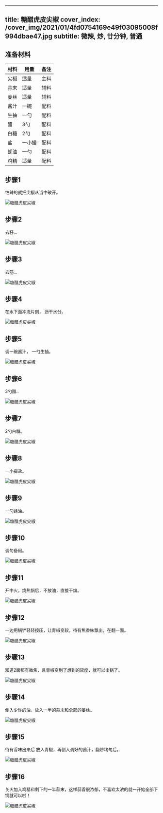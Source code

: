 
---
title: 糖醋虎皮尖椒
cover_index: /cover_img/2021/01/4fd0754169e49f03095008f994dbae47.jpg
subtitle: 微辣, 炒, 廿分钟, 普通
---

## 准备材料

| 材料     | 用量 | 备注|
| ------- | ----- | --- |
| 尖椒 | 适量| 主料 |
| 蒜末 | 适量| 辅料 |
| 姜丝 | 适量| 辅料 |
| 酱汁 | 一碗| 配料 |
| 生抽 | 一勺| 配料 |
| 醋 | 3勺| 配料 |
| 白糖 | 2勺| 配料 |
| 盐 | 一小撮| 配料 |
| 蚝油 | 一勺| 配料 |
| 鸡精 | 适量| 配料 |

## 步骤1

怕辣的就把尖椒从当中破开。

![糖醋虎皮尖椒](https://i8.meishichina.com/attachment/recipe/201010/201010181627202.jpg?x-oss-process=style/p320) 

## 步骤2

去籽...

![糖醋虎皮尖椒](https://i8.meishichina.com/attachment/recipe/201010/201010181627457.jpg?x-oss-process=style/p320) 

## 步骤3

去筋...

![糖醋虎皮尖椒](https://i8.meishichina.com/attachment/recipe/201010/201010181628190.jpg?x-oss-process=style/p320) 

## 步骤4

在水下面冲洗片刻， 沥干水分。

![糖醋虎皮尖椒](https://i8.meishichina.com/attachment/recipe/201010/201010181628249.jpg?x-oss-process=style/p320) 

## 步骤5

调一碗酱汁， 一勺生抽。

![糖醋虎皮尖椒](https://i8.meishichina.com/attachment/recipe/201010/201010181629146.jpg?x-oss-process=style/p320) 

## 步骤6

3勺醋..

![糖醋虎皮尖椒](https://i8.meishichina.com/attachment/recipe/201010/201010181629574.jpg?x-oss-process=style/p320) 

## 步骤7

2勺白糖。

![糖醋虎皮尖椒](https://i8.meishichina.com/attachment/recipe/201010/201010181630198.jpg?x-oss-process=style/p320) 

## 步骤8

一小撮盐。

![糖醋虎皮尖椒](https://i8.meishichina.com/attachment/recipe/201010/201010181630330.jpg?x-oss-process=style/p320) 

## 步骤9

一勺蚝油。

![糖醋虎皮尖椒](https://i8.meishichina.com/attachment/recipe/201010/201010181630595.jpg?x-oss-process=style/p320) 

## 步骤10

调匀备用。

![糖醋虎皮尖椒](https://i8.meishichina.com/attachment/recipe/201010/201010181631102.jpg?x-oss-process=style/p320) 

## 步骤11

开中火，烧热锅后，不放油，直接干煸。

![糖醋虎皮尖椒](https://i8.meishichina.com/attachment/recipe/201010/201010181632060.jpg?x-oss-process=style/p320) 

## 步骤12

一边用锅铲轻轻按压，让青椒变软，待有焦香味飘出，在翻一面。

![糖醋虎皮尖椒](https://i8.meishichina.com/attachment/recipe/201010/201010181632255.jpg?x-oss-process=style/p320) 

## 步骤13

知道2面都有微焦，且青椒变到了想到的软度，就可以出锅了。

![糖醋虎皮尖椒](https://i8.meishichina.com/attachment/recipe/201010/201010181632402.jpg?x-oss-process=style/p320) 

## 步骤14

倒入少许的油，放入一半的蒜末和全部的姜丝。

![糖醋虎皮尖椒](https://i8.meishichina.com/attachment/recipe/201010/201010181632580.jpg?x-oss-process=style/p320) 

## 步骤15

待有香味出来后 放入青椒，再倒入调好的酱汁，翻炒均匀后。

![糖醋虎皮尖椒](https://i8.meishichina.com/attachment/recipe/201010/201010181633203.jpg?x-oss-process=style/p320) 

## 步骤16

关火加入鸡精和剩下的一半蒜末，这样蒜香很浓郁，不喜欢太浓的就一开始全部下锅就可以啦！

![糖醋虎皮尖椒](https://i8.meishichina.com/attachment/recipe/201010/201010181633273.jpg?x-oss-process=style/p320) 

